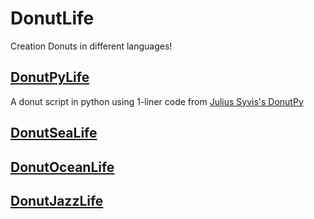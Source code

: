 # DonutLife
Creation Donuts in different languages!

## [DonutPyLife](https://github.com/RusMermaid/DonutLife/blob/main/DonutPyLife/main.py)
A donut script in python using 1-liner code from [Julius Syvis's DonutPy](https://github.com/Julius-Syvis/DonutPy)

## [DonutSeaLife](https://github.com/RusMermaid/DonutLife/blob/main/DonutSeaLife/main.c)

## [DonutOceanLife](https://github.com/RusMermaid/DonutLife/blob/main/DonutOceanLife/main.cpp)

## [DonutJazzLife](https://github.com/RusMermaid/DonutLife/blob/main/DonutJazzLife/main.js)
